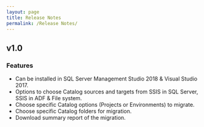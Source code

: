 ```yaml
---
layout: page
title: Release Notes
permalink: /Release Notes/
---
```

## v1.0

### Features

  * Can be installed in SQL Server Management Studio 2018 & Visual Studio 2017.
  * Options to choose Catalog sources and targets from SSIS in SQL Server, SSIS in ADF & File system.
  * Choose specific Catalog options (Projects or Environments) to migrate.
  * Choose specific Catalog folders for migration.
  * Download summary report of the migration.
  
  

